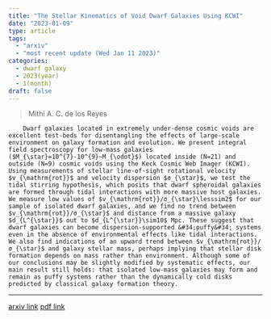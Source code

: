 ```yaml
---
title: "The Stellar Kinematics of Void Dwarf Galaxies Using KCWI"
date: "2023-01-09"
type: article
tags: 
  - "arxiv"
  - "most recent update (Wed Jan 11 2023)"
categories:
  - dwarf galaxy
  - 2023(year)
  - 1(month)
draft: false
---
```


>  Mithi A. C. de los Reyes

        Dwarf galaxies located in extremely under-dense cosmic voids are excellent test-beds for disentangling the effects of large-scale environment on galaxy formation and evolution. We present integral field spectroscopy for low-mass galaxies ($M_{\star}=10^{7}-10^{9}~M_{\odot}$) located inside (N=21) and outside (N=9) cosmic voids using the Keck Cosmic Web Imager (KCWI). Using measurements of stellar line-of-sight rotational velocity $v_{\mathrm{rot}}$ and velocity dispersion $σ_{\star}$, we test the tidal stirring hypothesis, which posits that dwarf spheroidal galaxies are formed through tidal interactions with more massive host galaxies. We measure low values of $v_{\mathrm{rot}}/σ_{\star}\lesssim2$ for our sample of isolated dwarf galaxies, and we find no trend between $v_{\mathrm{rot}}/σ_{\star}$ and distance from a massive galaxy $d_{L^{\star}}$ out to $d_{L^{\star}}\sim10$ Mpc. These suggest that dwarf galaxies can become dispersion-supported &#34;puffy&#34; systems even in the absence of environmental effects like tidal interactions. We also find indications of an upward trend between $v_{\mathrm{rot}}/σ_{\star}$ and galaxy stellar mass, perhaps implying that stellar disk formation depends on mass rather than environment. Although some of our conclusions may be slightly modified by systematic effects, our main result still holds: that isolated low-mass galaxies may form and remain as puffy systems rather than the dynamically cold disks predicted by classical galaxy formation theory.

---

[arxiv link](https://arxiv.org/abs/2301.03721)
[pdf link](https://arxiv.org/pdf/2301.03721)